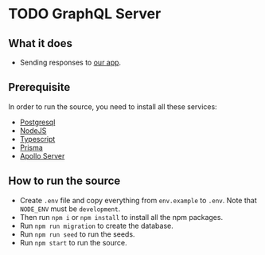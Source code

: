 # TODO GraphQL Server

## What it does

- Sending responses to [our app](https://github.com/inclusive-e/frontend).

## Prerequisite

In order to run the source, you need to install all these services:

- [Postgresql](https://www.postgresql.org/download/)
- [NodeJS](https://nodejs.org/en/download/)
- [Typescript](https://www.typescriptlang.org/)
- [Prisma](https://www.prisma.io/docs/getting-started)
- [Apollo Server](https://www.apollographql.com/docs/apollo-server/)

## How to run the source

- Create `.env` file and copy everything from `env.example` to `.env`. Note that `NODE_ENV` must be `development`.
- Then run `npm i` or `npm install` to install all the npm packages.
- Run `npm run migration` to create the database.
- Run `npm run seed` to run the seeds.
- Run `npm start` to run the source.
